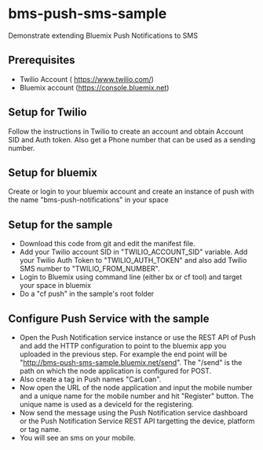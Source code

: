 # bms-push-sms-sample
Demonstrate extending Bluemix Push Notifications to SMS
## Prerequisites
* Twilio Account ( https://www.twilio.com/)
* Bluemix account (https://console.bluemix.net)

## Setup for Twilio
Follow the instructions in Twilio to create an account and obtain Account SID and Auth token. Also get a Phone number that can be used as a sending number.

## Setup for bluemix
Create or login to your bluemix account and create an instance of push with the name "bms-push-notifications" in your space

## Setup for the sample
* Download this code from git and edit the manifest file.
* Add your Twilio account SID in "TWILIO_ACCOUNT_SID" variable. Add your Twilio Auth Token to "TWILIO_AUTH_TOKEN" and also add Twilio SMS number to "TWILIO_FROM_NUMBER".
* Login to Bluemix using command line (either bx or cf tool) and target your space in bluemix
* Do a "cf push" in the sample's root folder

## Configure Push Service with the sample
* Open the Push Notification service instance or use the REST API of Push and add the HTTP configuration to point to the bluemix app you uploaded in the previous step. For example the end point will be "http://bms-push-sms-sample.bluemix.net/send". The "/send" is the path on which the node application is configured for POST.
* Also create a tag in Push names "CarLoan".
* Now open the URL of the node application and input the mobile number and a unique name for the mobile number and hit "Register" button. The unique name is used as a deviceId for the registering.
* Now send the message using the Push Notification service dashboard or the Push Notification Service REST API targetting the device, platform or tag name.
* You will see an sms on your mobile.
